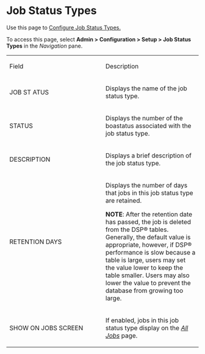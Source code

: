 # Job Status Types

<div class="use">

Use this page to [Configure Job Status
Types.](../Use_Cases/Configure%20Job%20Status%20Types.htm)

</div>

To access this page, select **Admin \> Configuration \> Setup \> Job
Status Types** in the *Navigation* pane.

<table>
<colgroup>
<col style="width: 50%" />
<col style="width: 50%" />
</colgroup>
<tbody>
<tr class="odd">
<td><p>Field</p></td>
<td><p>Description</p></td>
</tr>
<tr class="even">
<td><p>JOB ST ATUS</p></td>
<td><p>Displays the name of the job status type.</p></td>
</tr>
<tr class="odd">
<td><p>STATUS</p></td>
<td><p>Displays the number of the boastatus associated with the job status type.</p></td>
</tr>
<tr class="even">
<td><p>DESCRIPTION</p></td>
<td><p>Displays a brief description of the job status type.</p></td>
</tr>
<tr class="odd">
<td><p>RETENTION DAYS</p></td>
<td><p>Displays the number of days that jobs in this job status type are retained.</p>
<p><strong>NOTE</strong>: After the retention date has passed, the job is deleted from the DSP® tables. Generally, the default value is appropriate, however, if DSP® performance is slow because a table is large, users may set the value lower to keep the table smaller. Users may also lower the value to prevent the database from growing too large.  </p></td>
</tr>
<tr class="even">
<td><p>SHOW ON JOBS SCREEN</p></td>
<td><p>If enabled, jobs in this job status type display on the <em><a href="All_Jobs_H.htm">All Jobs</a></em> page.</p></td>
</tr>
</tbody>
</table>
